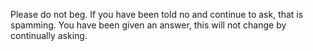 Please do not beg. If you have been told no and continue to ask, that is spamming. You have been given an answer, this will not change by continually asking.